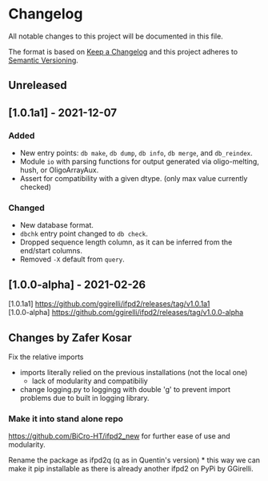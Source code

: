 # Changelog
All notable changes to this project will be documented in this file.

The format is based on [Keep a Changelog](http://keepachangelog.com/en/1.0.0/)
and this project adheres to [Semantic Versioning](http://semver.org/spec/v2.0.0.html).



## Unreleased

## [1.0.1a1] - 2021-12-07
### Added
- New entry points: `db make`, `db dump`, `db info`, `db merge`, and `db_reindex`.
- Module `io` with parsing functions for output generated via oligo-melting, hush, or OligoArrayAux.
- Assert for compatibility with a given dtype. (only max value currently checked)

### Changed
- New database format.
- `dbchk` entry point changed to `db check`.
- Dropped sequence length column, as it can be inferred from the end/start columns.
- Removed `-X` default from `query`.

## [1.0.0-alpha] - 2021-02-26

[1.0.1a1] https://github.com/ggirelli/ifpd2/releases/tag/v1.0.1a1  
[1.0.0-alpha] https://github.com/ggirelli/ifpd2/releases/tag/v1.0.0-alpha  


## Changes by Zafer Kosar

Fix the relative imports
* imports literally relied on the previous installations (not the local one)
    * lack of modularity and compatibiliy 
* change logging.py to loggingg with double 'g' to prevent import problems due to built in logging library. 

### Make it into stand alone repo
https://github.com/BiCro-HT/ifpd2_new for further ease of use and modularity.

Rename the package as ifpd2q (q as in Quentin's version)
    * this way we can make it pip installable as there is already another ifpd2 on PyPi by GGirelli.
